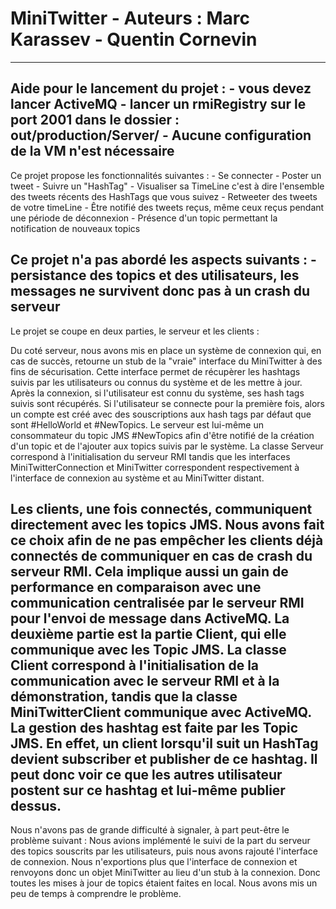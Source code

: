# MiniTwitter - Auteurs : Marc Karassev - Quentin Cornevin
------------------------------------------------------------------------------------------------------------------------
Aide pour le lancement du projet :
    - vous devez lancer ActiveMQ
    - lancer un rmiRegistry sur le port 2001 dans le dossier : out/production/Server/
    - Aucune configuration de la VM n'est nécessaire
------------------------------------------------------------------------------------------------------------------------
Ce projet propose les fonctionnalités suivantes :
    - Se connecter
    - Poster un tweet
    - Suivre un "HashTag"
    - Visualiser sa TimeLine c'est à dire l'ensemble des tweets récents des HashTags que vous suivez
    - Retweeter des tweets de votre timeLine
    - Être notifié des tweets reçus, même ceux reçus pendant une période de déconnexion
    - Présence d'un topic permettant la notification de nouveaux topics

Ce projet n'a pas abordé les aspects suivants :
    - persistance des topics et des utilisateurs, les messages ne survivent donc pas à un crash du serveur
------------------------------------------------------------------------------------------------------------------------
Le projet se coupe en deux parties, le serveur et les clients :

Du coté serveur, nous avons mis en place un système de connexion qui, en cas de succès, retourne un stub de la "vraie"
interface du MiniTwitter à des fins de sécurisation. Cette interface permet de récupèrer les hashtags suivis par
les utilisateurs ou connus du système et de les mettre à jour. Après la connexion, si l'utilisateur est connu du
système, ses hash tags suivis sont récupérés. Si l'utilisateur se connecte pour la première fois, alors un compte est
créé avec des souscriptions aux hash tags par défaut que sont #HelloWorld et #NewTopics.
Le serveur est lui-même un consommateur du topic JMS #NewTopics afin d'être notifié de la création d'un topic et de
l'ajouter aux topics suivis par le système.
La classe Serveur correspond à l'initialisation du serveur RMI tandis que les interfaces MiniTwitterConnection et
MiniTwitter correspondent respectivement à l'interface de connexion au système et au MiniTwitter distant.

Les clients, une fois connectés, communiquent directement avec les topics JMS. Nous avons fait ce choix afin de ne pas
empêcher les clients déjà connectés de communiquer en cas de crash du serveur RMI. Cela implique aussi un gain de
performance en comparaison avec une communication centralisée par le serveur RMI pour l'envoi de message dans ActiveMQ.
La deuxième partie est la partie Client, qui elle communique avec les Topic JMS.
La classe Client correspond à l'initialisation de la communication avec le serveur RMI et à la démonstration, tandis que
la classe MiniTwitterClient communique avec ActiveMQ.
La gestion des hashtag est faite par les Topic JMS. En effet, un client lorsqu'il suit un HashTag devient subscriber
et publisher de ce hashtag. Il peut donc voir ce que les autres utilisateur postent sur ce hashtag et lui-même publier
dessus.
------------------------------------------------------------------------------------------------------------------------
Nous n'avons pas de grande difficulté à signaler, à part peut-être le problème suivant :
Nous avions implémenté le suivi de la part du serveur des topics souscrits par les utilisateurs, puis nous avons rajouté
l'interface de connexion. Nous n'exportions plus que l'interface de connexion et renvoyons donc un objet MiniTwitter au
lieu d'un stub à la connexion. Donc toutes les mises à jour de topics étaient faites en local. Nous avons mis un peu de
temps à comprendre le problème.

